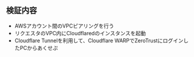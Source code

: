 
## 検証内容
- AWSアカウント間のVPCピアリングを行う
- リクエスタのVPC内にCloudflaredのインスタンスを起動
- Cloudflare Tunnelを利用して、Cloudflare WARPでZeroTrustにログインしたPCからあくせぷ